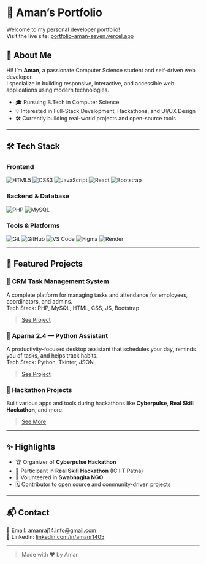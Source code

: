 # 💼 Aman’s Portfolio

Welcome to my personal developer portfolio!  
Visit the live site: [portfolio-aman-seven.vercel.app](https://portfolio-aman-seven.vercel.app/)

## 🚀 About Me

Hi! I’m **Aman**, a passionate Computer Science student and self-driven web developer.  
I specialize in building responsive, interactive, and accessible web applications using modern technologies.

- 🎓 Pursuing B.Tech in Computer Science
- 💡 Interested in Full-Stack Development, Hackathons, and UI/UX Design
- 🛠️ Currently building real-world projects and open-source tools

---

## 🛠️ Tech Stack

### Frontend  
![HTML5](https://img.shields.io/badge/HTML5-E34F26?style=flat&logo=html5&logoColor=white)
![CSS3](https://img.shields.io/badge/CSS3-1572B6?style=flat&logo=css3&logoColor=white)
![JavaScript](https://img.shields.io/badge/JavaScript-F7DF1E?style=flat&logo=javascript&logoColor=black)
![React](https://img.shields.io/badge/React-20232A?style=flat&logo=react&logoColor=61DAFB)
![Bootstrap](https://img.shields.io/badge/Bootstrap-563D7C?style=flat&logo=bootstrap&logoColor=white)

### Backend & Database  
![PHP](https://img.shields.io/badge/PHP-777BB4?style=flat&logo=php&logoColor=white)
![MySQL](https://img.shields.io/badge/MySQL-4479A1?style=flat&logo=mysql&logoColor=white)

### Tools & Platforms  
![Git](https://img.shields.io/badge/Git-F05032?style=flat&logo=git&logoColor=white)
![GitHub](https://img.shields.io/badge/GitHub-181717?style=flat&logo=github&logoColor=white)
![VS Code](https://img.shields.io/badge/VSCode-007ACC?style=flat&logo=visual-studio-code&logoColor=white)
![Figma](https://img.shields.io/badge/Figma-F24E1E?style=flat&logo=figma&logoColor=white)
![Render](https://img.shields.io/badge/Render-0099FF?style=flat&logo=render&logoColor=white)

---

## 📁 Featured Projects

### 🔹 CRM Task Management System  
A complete platform for managing tasks and attendance for employees, coordinators, and admins.  
Tech Stack: PHP, MySQL, HTML, CSS, JS, Bootstrap  
> [See Project](#)

### 🔹 Aparna 2.4 — Python Assistant  
A productivity-focused desktop assistant that schedules your day, reminds you of tasks, and helps track habits.  
Tech Stack: Python, Tkinter, JSON  
> [See Project](#)

### 🔹 Hackathon Projects  
Built various apps and tools during hackathons like **Cyberpulse**, **Real Skill Hackathon**, and more.  
> [See More](#)

---

## ✨ Highlights

- 🏆 Organizer of **Cyberpulse Hackathon**
- 🧩 Participant in **Real Skill Hackathon** (IC IIT Patna)
- 🤝 Volunteered in **Swabhagita NGO**
- 🗓️ Contributor to open source and community-driven projects

---

## 📬 Contact

📧 Email: [amanraj14.info@gmail.com](mailto:amanraj14.info@gmail.com)  
📱 LinkedIn: [linkedin.com/in/amanr1405](https://www.linkedin.com/in/amanr1405)

---

> Made with ❤️ by Aman
